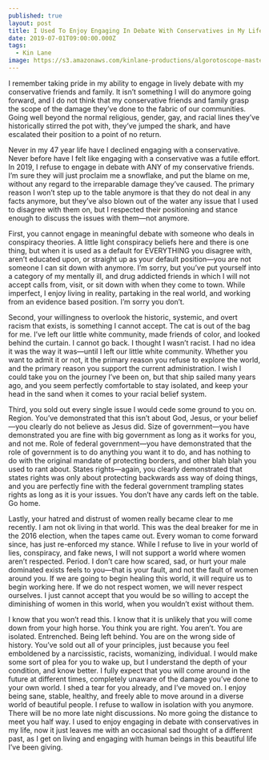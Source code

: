 ```yaml
---
published: true
layout: post
title: I Used To Enjoy Engaging In Debate With Conservatives in My Life
date: 2019-07-01T09:00:00.000Z
tags:
  - Kin Lane
image: https://s3.amazonaws.com/kinlane-productions/algorotoscope-master/oldhousecars-house-old-cars-alberto-giacometti.jpg
---
```

I remember taking pride in my ability to engage in lively debate with my conservative friends and family. It isn’t something I will do anymore going forward, and I do not think that my conservative friends and family grasp the scope of the damage they’ve done to the fabric of our communities. Going well beyond the normal religious, gender, gay, and racial lines they’ve historically stirred the pot with, they’ve jumped the shark, and have escalated their position to a point of no return.

Never in my 47 year life have I declined engaging with a conservative. Never before have I felt like engaging with a conservative was a futile effort. In 2019, I refuse to engage in debate with ANY of my conservative friends. I’m sure they will just proclaim me a snowflake, and put the blame on me, without any regard to the irreparable damage they’ve caused. The primary reason I won’t step up to the table anymore is that they do not deal in any facts anymore, but they’ve also blown out of the water any issue that I used to disagree with them on, but I  respected their positioning and stance enough to discuss the issues with them—not anymore.

First, you cannot engage in meaningful debate with someone who deals in conspiracy theories. A little light conspiracy beliefs here and there is one thing, but when it is used as a default for EVERYTHING you disagree with, aren’t educated upon, or straight up as your default position—you are not someone I can sit down with anymore. I’m sorry, but you’ve put yourself into a category of my mentally ill, and drug addicted friends in which I will not accept calls from, visit, or sit down with when they come to town. While imperfect, I enjoy living in reality, partaking in the real world, and working from an evidence based position. I’m sorry you don’t.

Second, your willingness to overlook the historic, systemic, and overt racism that exists, is something I cannot accept. The cat is out of the bag for me. I’ve left our little white community, made friends of color, and looked behind the curtain. I cannot go back. I thought I wasn’t racist. I had no idea it was the way it was—until I left our little white community. Whether you want to admit it or not, it the primary reason you refuse to explore the world, and the primary reason you support the current administration. I wish I could take you on the journey I’ve been on, but that ship sailed many years ago, and you seem perfectly comfortable to stay isolated, and keep your head in the sand when it comes to your racial belief system.

Third, you sold out every single issue I would cede some ground to you on. Region. You’ve demonstrated that this isn’t about God, Jesus, or your belief—you clearly do not believe as Jesus did. Size of government—you have demonstrated you are fine with big government as long as it works for you, and not me. Role of federal government—you have demonstrated that the role of government is to do anything you want it to do, and has nothing to do with the original mandate of protecting borders, and other blah blah you used to rant about. States rights—again, you clearly demonstrated that states rights was only about protecting backwards ass way of doing things, and you are perfectly fine with the federal government trampling states rights as long as it is your issues. You don’t have any cards left on the table. Go home.

Lastly, your hatred and distrust of women really became clear to me recently. I am not ok living in that world. This was the deal breaker for me in the 2016 election, when the tapes came out. Every woman to come forward since, has just re-enforced my stance.  While I refuse to live in your world of lies, conspiracy, and fake news, I will not support a world where women aren’t respected. Period. I don’t care how scared, sad, or hurt your male dominated exists feels to you—that is your fault, and not the fault of women around you. If we are going to begin healing this world, it will require us to begin working here. If we do not respect women, we will never respect ourselves. I just cannot accept that you would be so willing to accept the diminishing of women in this world, when you wouldn’t exist without them.

I know that you won’t read this. I know that it is unlikely that you will come down from your high horse. You think you are right. You aren’t. You are isolated. Entrenched. Being left behind. You are on the wrong side of history. You’ve sold out all of your principles, just because you feel emboldened by a narcissistic, racists, womanizing, individual. I would make some sort of plea for you to wake up, but I understand the depth of your condition, and know better. I fully expect that you will come around in the future at different times, completely unaware of the damage you’ve done to your own world. I shed a tear for you already, and I’ve moved on. I enjoy being sane, stable, healthy, and freely able to move around in a diverse world of beautiful people. I refuse to wallow in isolation with you anymore. There will be no more late night discussions. No more going the distance to meet you half way. I used to enjoy engaging in debate with conservatives in my life, now it just leaves me with an occasional sad thought of a different past, as I get on living and engaging with human beings in this beautiful life I’ve been giving.

